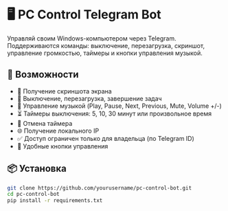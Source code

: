 # 🖥️ PC Control Telegram Bot

Управляй своим Windows-компьютером через Telegram. Поддерживаются команды: выключение, перезагрузка, скриншот, управление громкостью, таймеры и кнопки управления музыкой.

## 🚀 Возможности

- 📸 Получение скриншота экрана
- 🔌 Выключение, перезагрузка, завершение задач
- 🎵 Управление музыкой (Play, Pause, Next, Previous, Mute, Volume +/-)
- ⏳ Таймеры выключения: 5, 10, 30 минут или произвольное время
- 🛑 Отмена таймера
- 🌐 Получение локального IP
- ✅ Доступ ограничен только для владельца (по Telegram ID)
- 🔘 Удобные кнопки управления

## 📦 Установка

```bash
git clone https://github.com/yourusername/pc-control-bot.git
cd pc-control-bot
pip install -r requirements.txt
